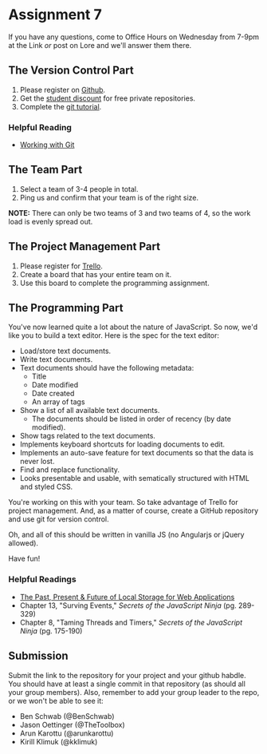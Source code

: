 # Assignment 7
If you have any questions, come to Office Hours on Wednesday from 7-9pm at the Link *or* post on Lore and we'll answer them there.

## The Version Control Part
1. Please register on [Github](https://github.com/).
2. Get the [student discount](https://education.github.com/) for free private repositories.
3. Complete the [git tutorial](http://try.github.io/).

### Helpful Reading
- [Working with Git](http://gitimmersion.com/lab_01.html)

## The Team Part
1. Select a team of 3-4 people in total. 
2. Ping us and confirm that your team is of the right size.

**NOTE:** There can only be two teams of 3 and two teams of 4, so the work load is evenly spread out.

## The Project Management Part
1. Please register for [Trello](https://trello.com/kirillklimuk/recommend).
2. Create a board that has your entire team on it.
3. Use this board to complete the programming assignment.

## The Programming Part
You've now learned quite a lot about the nature of JavaScript. So now, we'd like you to build a text editor. Here is the spec for the text editor:

- Load/store text documents.
- Write text documents.
- Text documents should have the following metadata:
	+ Title
	+ Date modified
	+ Date created
	+ An array of tags
- Show a list of all available text documents.
	+ The documents should be listed in order of recency (by date modified).
- Show tags related to the text documents.
- Implements keyboard shortcuts for loading documents to edit.
- Implements an auto-save feature for text documents so that the data is never lost.
- Find and replace functionality.
- Looks presentable and usable, with sematically structured with HTML and styled CSS.

You're working on this with your team. So take advantage of Trello for project management. And, as a matter of course, create a GitHub repository and use git for version control.

Oh, and all of this should be written in vanilla JS (no Angularjs or jQuery allowed).

Have fun!

### Helpful Readings
- [The Past, Present & Future of Local Storage for Web Applications](http://diveintohtml5.info/storage.html)
- Chapter 13, "Surving Events," *Secrets of the JavaScript Ninja* (pg. 289-329)
- Chapter 8, "Taming Threads and Timers," *Secrets of the JavaScript Ninja* (pg. 175-190)


## Submission
Submit the link to the repository for your project and your github habdle. You should have at least a single commit in that repository (as should all your group members). Also, remember to add your group leader to the repo, or we won't be able to see it:

- Ben Schwab (@BenSchwab)
- Jason Oettinger (@TheToolbox)
- Arun Karottu (@arunkarottu)
- Kirill Klimuk (@kklimuk)
